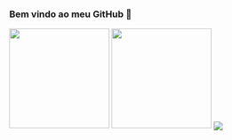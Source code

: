 ### Bem vindo ao meu GitHub 👋

<div>
  <img height="180em" src="https://github-readme-stats.vercel.app/api?username=rangelkohei&show_icons=true&theme=dark"/>
  <img height="180em" src="https://github-readme-stats.vercel.app/api/top-langs/?username=anuraghazra&layout=compact&theme=dark"/>
  <img align="center" src="https://cdn.jsdelivr.net/gh/devicons/devicon/icons/html5/html5-original-wordmark.svg"/>
          
</div>
